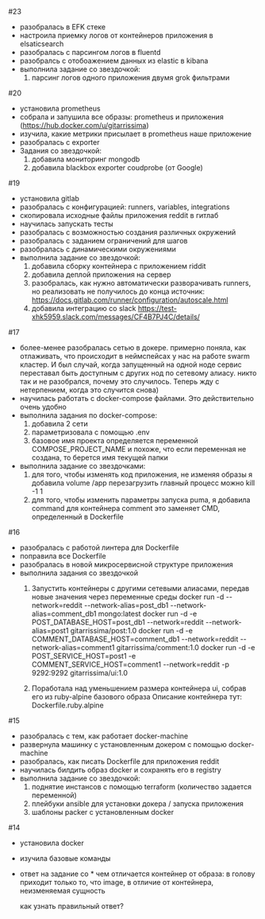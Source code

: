 #23
- разобралась в EFK стеке
- настроила приемку логов от контейнеров приложения в elsaticsearch
- разобралась с парсингом логов в fluentd
- разобралсь с отобоажением данных из elastic в kibana
- выполнила задание со звездочкой:
  1. парсинг логов одного приложения двумя grok фильтрами

#20
- установила prometheus
- собрала и запушила все образы: prometheus и приложения (https://hub.docker.com/u/gitarrissima)
- изучила, какие метрики присылает в prometheus наше приложение
- разобралась с exporter 
- Задания со звездочкой:
  1. добавила мониторинг mongodb
  2. добавила blackbox exporter coudprobe (от Google)

#19
- установила gitlab
- разобралась с конфигурацией: runners, variables, integrations
- скопировала исходные файлы приложения reddit в гитлаб
- научилась запускать тесты
- разобралась с возможностью создания различных окружений
- разобралась с заданием ограничений для шагов
- разобралась с динамическими окружениями
- выполнила задание со звездочкой: 
  1. добавила сборку контейнера с приложением riddit
  2. добавила деплой приложения на сервер
  3. разобралась, как нужно автоматически разворачивать runners, 
     но реализовать не получилось до конца
     источник: https://docs.gitlab.com/runner/configuration/autoscale.html
  4. добавила интеграцию со slack
     https://test-xhk5959.slack.com/messages/CF4B7PJ4C/details/

#17
- более-менее разобралась сетью в докере. примерно поняла, как отлаживать, что происходит в неймспейсах
  у нас на работе swarm кластер. И был случай, когда запущенный на одной ноде сервис переставал быть доступным с других нод
  по сетевому алиасу. никто так и не разобрался, почему это случилось. 
  Теперь жду с нетерпением, когда это случится снова)
- научилась работать с docker-compose файлами. Это действительно очень удобно
- выполнила задания по docker-compose:
  1. добавила 2 сети
  2. параметризовала с помощью .env
  3. базовое имя проекта определяется переменной COMPOSE_PROJECT_NAME 
     и похоже, что если переменная не создана, то берется имя текущей папки
- выполнила задание со звездочками:
  1. для того, чтобы изменять код приложения, не изменяя образы я добавила volume /app
     перезагрузить главный процесс можно kill -1 1
  2. для того, чтобы изменить параметры запуска puma, я добавила command для контейнера comment
     это заменяет CMD, определенный в Dockerfile

#16
- разобралась с работой линтера для Dockerfile
- поправила все Dockerfile
- разобралась в новой микросервисной структуре приложения
- выполнила задания со звездочкой
  1. Запустить контейнеры с другими сетевыми алиасами, передав новые значения через переменные среды
     docker run -d --network=reddit --network-alias=post_db1 --network-alias=comment_db1 mongo:latest
     docker run -d -e POST_DATABASE_HOST=post_db1 --network=reddit --network-alias=post1 gitarrissima/post:1.0
     docker run -d -e COMMENT_DATABASE_HOST=comment_db1 --network=reddit --network-alias=comment1 gitarrissima/comment:1.0
     docker run -d -e POST_SERVICE_HOST=post1 -e COMMENT_SERVICE_HOST=comment1 --network=reddit -p 9292:9292 gitarrissima/ui:1.0
  
  2. Поработала над уменьшением размера контейнера ui, собрав его из ruby-alpine базового образа
  Описание контейнера тут: Dockerfile.ruby.alpine


#15
- разобралась с тем, как работает docker-machine
- развернула машинку с установленным докером с помощью docker-machine
- разобралась, как писать Dockerfile для приложения reddit
- научилась билдить образ docker и сохранять его в registry
- выполнила задание со звездочкой:
  1. поднятие инстансов с помощью terraform (количество задается переменной)
  2. плейбуки ansible для установки докера / запуска приложения
  3. шаблоны packer с установленным docker

#14
- установила docker
- изучила базовые команды
- ответ на задание со *
  чем отличается контейнер от образа:
  в голову приходит только то, что image, в отличие от контейнера, неизменяемая сущность

  как узнать правильный ответ?
  
